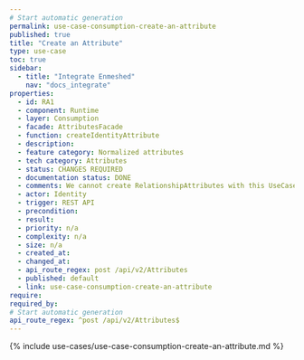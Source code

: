 ```yaml
---
# Start automatic generation
permalink: use-case-consumption-create-an-attribute
published: true
title: "Create an Attribute"
type: use-case
toc: true
sidebar:
  - title: "Integrate Enmeshed"
    nav: "docs_integrate"
properties:
  - id: RA1
  - component: Runtime
  - layer: Consumption
  - facade: AttributesFacade
  - function: createIdentityAttribute
  - description:
  - feature category: Normalized attributes
  - tech category: Attributes
  - status: CHANGES REQUIRED
  - documentation status: DONE
  - comments: We cannot create RelationshipAttributes with this UseCase
  - actor: Identity
  - trigger: REST API
  - precondition:
  - result:
  - priority: n/a
  - complexity: n/a
  - size: n/a
  - created_at:
  - changed_at:
  - api_route_regex: post /api/v2/Attributes
  - published: default
  - link: use-case-consumption-create-an-attribute
require:
required_by:
# Start automatic generation
api_route_regex: ^post /api/v2/Attributes$
---
```


{% include use-cases/use-case-consumption-create-an-attribute.md %}

